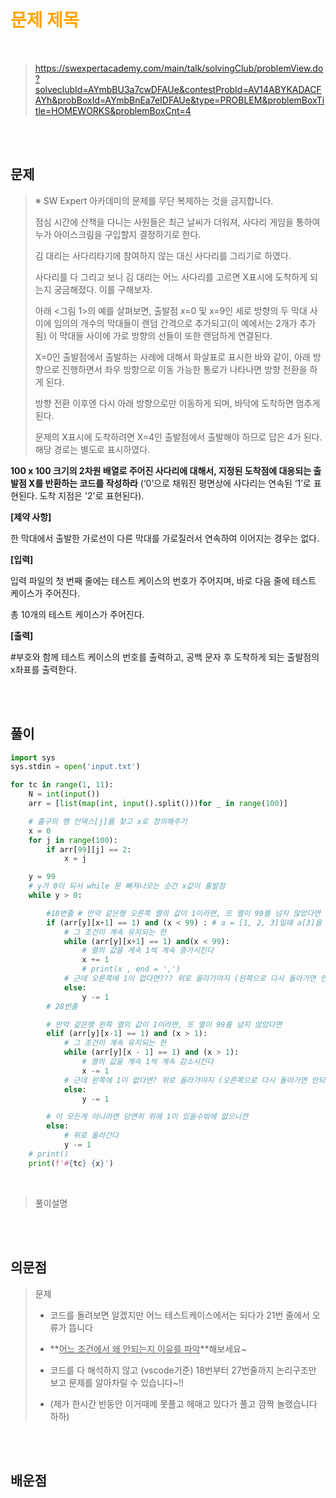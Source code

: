 <br/><Br>

<span style = "color:orange">

# 문제 제목
</span>
<br>

> https://swexpertacademy.com/main/talk/solvingClub/problemView.do?solveclubId=AYmbBU3a7cwDFAUe&contestProbId=AV14ABYKADACFAYh&probBoxId=AYmbBnEa7eIDFAUe&type=PROBLEM&problemBoxTitle=HOMEWORKS&problemBoxCnt=4


<br/><br>

## 문제

> ※ SW Expert 아카데미의 문제를 무단 복제하는 것을 금지합니다.
>
> 점심 시간에 산책을 다니는 사원들은 최근 날씨가 더워져, 사다리 게임을 통하여 누가 아이스크림을 구입할지 결정하기로 한다.
>
> 김 대리는 사다리타기에 참여하지 않는 대신 사다리를 그리기로 하였다.
>
> 사다리를 다 그리고 보니 김 대리는 어느 사다리를 고르면 X표시에 도착하게 되는지 궁금해졌다. 이를 구해보자.
>
> 아래 <그림 1>의 예를 살펴보면, 출발점 x=0 및 x=9인 세로 방향의 두 막대 사이에 임의의 개수의 막대들이 랜덤 간격으로 추가되고(이 예에서는 2개가 추가됨) 이 막대들 사이에 가로 방향의 선들이 또한 랜덤하게 연결된다.
>
> X=0인 출발점에서 출발하는 사례에 대해서 화살표로 표시한 바와 같이, 아래 방향으로 진행하면서 좌우 방향으로 이동 가능한 통로가 나타나면 방향 전환을 하게 된다.
>
> 방향 전환 이후엔 다시 아래 방향으로만 이동하게 되며, 바닥에 도착하면 멈추게 된다.
>
> 문제의 X표시에 도착하려면 X=4인 출발점에서 출발해야 하므로 답은 4가 된다. 해당 경로는 별도로 표시하였다.

**100 x 100 크기의 2차원 배열로 주어진 사다리에 대해서, 지정된 도착점에 대응되는 출발점 X를 반환하는 코드를 작성하라** (‘0’으로 채워진 평면상에 사다리는 연속된 ‘1’로 표현된다. 도착 지점은 '2'로 표현된다).

**[제약 사항]**

한 막대에서 출발한 가로선이 다른 막대를 가로질러서 연속하여 이어지는 경우는 없다.

**[입력]**

입력 파일의 첫 번째 줄에는 테스트 케이스의 번호가 주어지며, 바로 다음 줄에 테스트 케이스가 주어진다.

총 10개의 테스트 케이스가 주어진다.

**[출력]**

\#부호와 함께 테스트 케이스의 번호를 출력하고, 공백 문자 후 도착하게 되는 출발점의 x좌표를 출력한다.



<br/><br>

## 풀이

```python
import sys
sys.stdin = open('input.txt')

for tc in range(1, 11):
    N = int(input())
    arr = [list(map(int, input().split()))for _ in range(100)]

    # 출구의 행 인덱스[j]를 찾고 x로 정의해주기
    x = 0
    for j in range(100):
        if arr[99][j] == 2:
            x = j

    y = 99
    # y가 0이 되서 while 문 빠져나오는 순간 x값이 출발점
    while y > 0:

        #18번줄 # 만약 같은행 오른쪽 열의 값이 1이라면, 또 열이 99를 넘지 않았다면
        if (arr[y][x+1] == 1) and (x < 99) : # a = [1, 2, 3]일때 a[3]을 찾는건 오류다!
            # 그 조건이 계속 유지되는 한
            while (arr[y][x+1] == 1) and(x < 99):
                # 열의 값을 계속 1씩 계속 증가시킨다
                x += 1
                # print(x , end = ',')
            # 근데 오른쪽에 1이 없다면??? 위로 올라가야지 (왼쪽으로 다시 돌아가면 안되니깐)
            else:
                y -= 1 
        # 28번줄

        # 만약 같은행 왼쪽 열의 값이 1이라면, 또 열이 99를 넘지 않았다면
        elif (arr[y][x-1] == 1) and (x > 1):
            # 그 조건이 계속 유지되는 한
            while (arr[y][x - 1] == 1) and (x > 1):
                # 열의 값을 계속 1씩 계속 감소시킨다
                x -= 1
            # 근데 왼쪽에 1이 없다면? 위로 올라가야지 (오른쪽으로 다시 돌아가면 안되니깐)
            else:
                y -= 1

        # 이 모든게 아니라면 당연히 위에 1이 있을수밖에 없으니깐
        else:
            # 위로 올라간다
            y -= 1
    # print()
    print(f'#{tc} {x}')

```
<br>

> 풀이설명

<br/><br>


## 의문점
> 문제
> 
> - 코드를 돌려보면 알겠지만 어느 테스트케이스에서는 되다가 21번 줄에서 오류가 뜹니다
>   
>- **<u>어느 조건에서 왜 안되는지 이유를 파악</u>**해보세요~
>   
>- 코드를 다 해석하지 않고 (vscode기준) 18번부터 27번줄까지 논리구조만 보고 문제를 알아차릴 수 있습니다~!!
>   
>- (제가 한시간 반동안 이거때메 못풀고 헤매고 있다가 풀고 깜짝 놀랬습니다 하하)
>   
>
> 

<br/><br>


## 배운점
> 
>
> 

